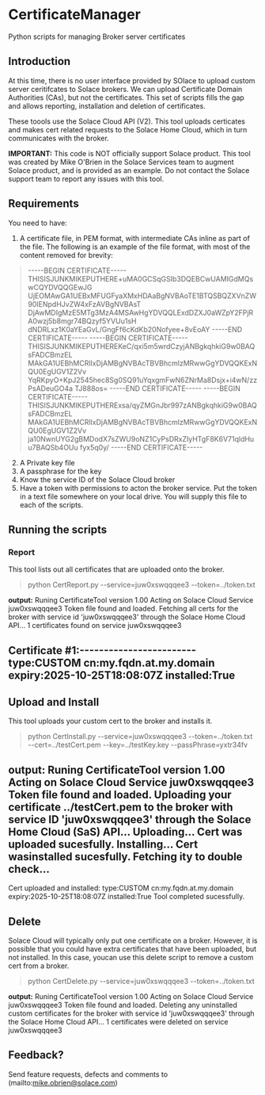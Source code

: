 # CertificateManager
Python scripts for managing Broker server certificates

## Introduction
At this time, there is no user interface provided by SOlace to upload custom server ceritifcates to Solace brokers. We can upload Certificate Domain Authorities (CAs), but not the certificates. This set of scripts fills the gap and allows reporting, installation and deletion of certificates.

These toools use the Solace Cloud API (V2). This tool uploads certicates and makes cert related requests to the Solace Home Cloud, which in turn communicates with the broker. 

**IMPORTANT:** This code is NOT officially support Solace product. This tool was created by Mike O'Brien in the Solace Services team to augment Solace product, and is provided as an example. Do not contact the Solace support team to report any issues with this tool. 


## Requirements
You need to have:
1) A certificate file, in PEM format, with intermediate CAs inline as part of the file. The following is an example of the file format, with most of the content removed for brevity:

> -----BEGIN CERTIFICATE-----
THISISJUNKMIKEPUTHERE+uMA0GCSqGSIb3DQEBCwUAMIGdMQswCQYDVQQGEwJG
UjEOMAwGA1UEBxMFUGFyaXMxHDAaBgNVBAoTE1BTQSBQZXVnZW90IENpdHJvZW4xFzAVBgNVBAsT
DjAwMDIgMzE5MTg3MzA4MSAwHgYDVQQLExdDZXJ0aWZpY2FPjRA0wzj5b8mgr74BQzyf5YVUu1sH
dNDRLxz1K0aYEaGvL/GngFf6cKdKb20Nofyee+8vEoAY
-----END CERTIFICATE-----
-----BEGIN CERTIFICATE-----
THISISJUNKMIKEPUTHEREKeC/qxi5m5wrdCzyjANBgkqhkiG9w0BAQsFADCBmzEL
MAkGA1UEBhMCRlIxDjAMBgNVBAcTBVBhcmlzMRwwGgYDVQQKExNQU0EgUGV1Z2Vv
YqRKpyO+KpJ2545hec8Sg0SQ91uYqxgmFwN6ZNrMa8Dsjx+i4wN/zzPsADeuGO4a
TJ888os=
-----END CERTIFICATE-----
-----BEGIN CERTIFICATE-----
THISISJUNKMIKEPUTHERExsa/qyZMGnJbr997zANBgkqhkiG9w0BAQsFADCBmzEL
MAkGA1UEBhMCRlIxDjAMBgNVBAcTBVBhcmlzMRwwGgYDVQQKExNQU0EgUGV1Z2Vv
ja10NwnUYG2gBMDodX7sZWU9oNZ1CyPsDRxZIyHTgF8K6V71qldHuu7BAQSb4OUu
fyx5q0y/
-----END CERTIFICATE-----
2) A Private key file
3) A passphrase for the key
4) Know the service ID of the Solace Cloud broker
5) Have a token with permissions to acton the broker service. Put the token in a text file somewhere on your local drive. You will supply this file to each of the scripts.

## Running the scripts

### Report
This tool lists out all certificates that are uploaded onto the broker.
> python CertReport.py --service=juw0xswqqqee3 --token=../token.txt

**output:**
Runing CertificateTool version 1.00
Acting on Solace Cloud Service juw0xswqqqee3
Token file found and loaded.
Fetching all certs for the broker with service id 'juw0xswqqqee3' through the Solace Home Cloud API...
1 certificates found on service juw0xswqqqee3

Certificate #1:------------------------
type:CUSTOM
cn:my.fqdn.at.my.domain
expiry:2025-10-25T18:08:07Z
installed:True
----------------------------------------

## Upload and Install
This tool uploads your custom cert to the broker and installs it.
> python CertInstall.py --service=juw0xswqqqee3 --token=../token.txt --cert=../testCert.pem --key=../testKey.key --passPhrase=yxtr34fv

**output:**
Runing CertificateTool version 1.00
Acting on Solace Cloud Service juw0xswqqqee3
Token file found and loaded.
Uploading your certificate ../testCert.pem to the broker with service ID 'juw0xswqqqee3' through the Solace Home Cloud (SaS) API...
Uploading...
Cert was uploaded sucesfully. Installing...
Cert wasinstalled sucesfully. Fetching ity to double check...
------------------------
Cert uploaded and installed:
type:CUSTOM
cn:my.fqdn.at.my.domain
expiry:2025-10-25T18:08:07Z
installed:True
Tool completed sucessfully.

## Delete
Solace Cloud will typically only put one certificate on a broker. However, it is possible that you could have extra certificates that have been uploaded, but not installed. In this case, youcan use this delete script to remove a custom cert from a broker. 

> python CertDelete.py --service=juw0xswqqqee3 --token=../token.txt

**output:**
Runing CertificateTool version 1.00
Acting on Solace Cloud Service juw0xswqqqee3
Token file found and loaded.
Deleting any uninstalled custom certificates for the broker with service id 'juw0xswqqqee3' through the Solace Home Cloud API...
1 certificates were deleted on service juw0xswqqqee3

## Feedback?
Send feature requests, defects and comments to (mailto:mike.obrien@solace.com)
